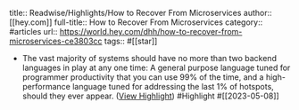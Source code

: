 title:: Readwise/Highlights/How to Recover From Microservices
author:: [[hey.com]]
full-title:: How to Recover From Microservices
category:: #articles
url:: https://world.hey.com/dhh/how-to-recover-from-microservices-ce3803cc
tags:: #[[star]]
- The vast majority of systems should have no more than two backend languages in play at any one time: A general purpose language tuned for programmer productivity that you can use 99% of the time, and a high-performance language tuned for addressing the last 1% of hotspots, should they ever appear. ([View Highlight](https://read.readwise.io/read/01gzwxtdwq22bxsdccnw0znnre)) #Highlight #[[2023-05-08]]